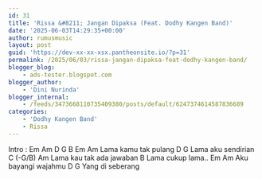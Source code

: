```yaml
---
id: 31
title: 'Rissa &#8211; Jangan Dipaksa (Feat. Dodhy Kangen Band)'
date: '2025-06-03T14:29:35+00:00'
author: rumusmusic
layout: post
guid: 'https://dev-xx-xx-xsx.pantheonsite.io/?p=31'
permalink: /2025/06/03/rissa-jangan-dipaksa-feat-dodhy-kangen-band/
blogger_blog:
    - ads-tester.blogspot.com
blogger_author:
    - 'Dini Nurinda'
blogger_internal:
    - /feeds/3473668110735409380/posts/default/6247374614587836689
categories:
    - 'Dodhy Kangen Band'
    - Rissa
---
```


Intro : Em Am D G B Em Am Lama kamu tak pulang D G Lama aku sendirian C (-G/B) Am Lama kau tak ada jawaban B Lama cukup lama.. Em Am Aku bayangi wajahmu D G Yang di seberang